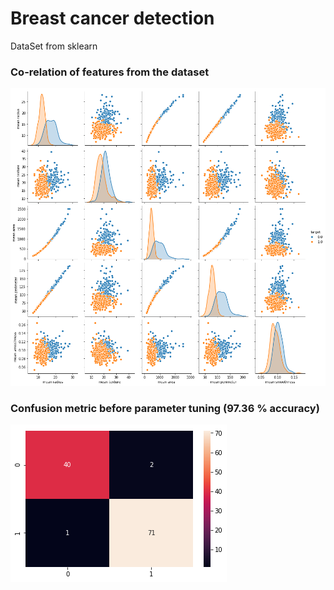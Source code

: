 # Breast cancer detection

DataSet from sklearn

### Co-relation of features from the dataset

![Pair plot of some features](breast-cancer-pair-plot.png)

### Confusion metric before parameter tuning (97.36 % accuracy)
![confusion metric before parameter tuning](confusion-metric-before-parameter-tuning.png)
